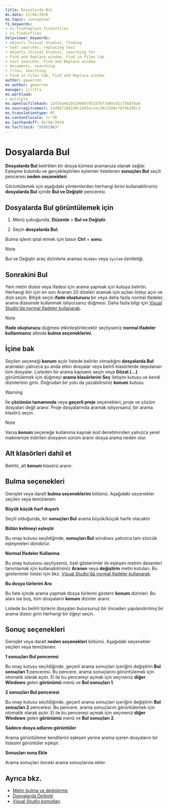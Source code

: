 ```yaml
---
title: Dosyalarda Bul
ms.date: 11/04/2016
ms.topic: conceptual
f1_keywords:
- vs.findreplace.findinfiles
- vs.findinfiles
helpviewer_keywords:
- objects [Visual Studio], finding
- text searches, replacing text
- objects [Visual Studio], searching for
- Find and Replace window, Find in Files tab
- text searches, Find and Replace window
- documents, searching
- files, searching
- Find in Files tab, Find and Replace window
author: gewarren
ms.author: gewarren
manager: jillfra
ms.workload:
- multiple
ms.openlocfilehash: 1247bae6193294667953376f7e86c42cf5b8f8a8
ms.sourcegitcommit: 21d667104199c2493accec20c2388cf674b195c3
ms.translationtype: MT
ms.contentlocale: tr-TR
ms.lasthandoff: 02/08/2019
ms.locfileid: "55952963"
---
```

# <a name="find-in-files"></a>Dosyalarda Bul

**Dosyalarda Bul** belirtilen bir dosya kümesi aramanıza olanak sağlar. Eşleşme bulundu ve gerçekleştirilen eylemler listelenen **sonuçları Bul** seçili penceresi **neden seçenekleri**.

Görüntülemek için aşağıdaki yöntemlerden herhangi birini kullanabilirsiniz **dosyalarda Bul** içinde **Bul ve Değiştir** penceresi.

## <a name="to-display-find-in-files"></a>Dosyalarda Bul görüntülemek için

1. Menü çubuğunda, **Düzenle** > **Bul ve Değiştir**.

1. Seçin **dosyalarda Bul**.

Bulma işlemi iptal etmek için basın **Ctrl** + **sonu**.

> [!NOTE]
> Bul ve Değiştir araç dizinlerle aramaz `Hidden` veya `System` özniteliği.

## <a name="find-what"></a>Sonrakini Bul

Yeni metin dizesi veya ifadesi için arama yapmak için kutuya belirtin. Herhangi biri için en son Aranan 20 dizeleri aramak için açılan listeyi açın ve dize seçin. Bitişik seçin **ifade oluşturucu** bir veya daha fazla normal ifadeler, arama dizesinde kullanmak istiyorsanız düğmesi. Daha fazla bilgi için [Visual Studio'da normal ifadeler kullanarak](../ide/using-regular-expressions-in-visual-studio.md).

> [!NOTE]
> **İfade oluşturucu** düğmesi etkinleştirilecektir seçtiyseniz **normal ifadeler kullanmanız** altında **bulma seçeneklerini**.

## <a name="look-in"></a>İçine bak

Seçilen seçeneği **konum** açılır listede belirler olmadığını **dosyalarda Bul** aramaları yalnızca şu anda etkin dosyalar veya belirli klasörlerde depolanan tüm dosyalar. Listeden bir arama kapsamı seçin veya **Gözat (...)**  görüntülemek için düğmeyi **arama klasörlerini Seç** iletişim kutusu ve kendi dizinlerinin girin. Doğrudan bir yolu da yazabilirsiniz **konum** kutusu.

> [!WARNING]
> İle **çözümün tamamında** veya **geçerli proje** seçenekleri, proje ve çözüm dosyaları değil aranır. Proje dosyalarında aramak istiyorsanız, bir arama klasörü seçin.

> [!NOTE]
> Varsa **konum** seçeneğe kullanıma kaynak kod denetiminden yalnızca yerel makinenize indirilen dosyanın sürüm aranır dosya arama neden olur.

## <a name="include-subfolders"></a>Alt klasörleri dahil et

Belirtir, alt **konum** klasörü aranır.

## <a name="find-options"></a>Bulma seçenekleri

Genişlet veya daralt **bulma seçeneklerini** bölümü. Aşağıdaki seçenekler seçilen veya temizlenen:

**Büyük küçük harf duyarlı**

Seçili olduğunda, bir **sonuçları Bul** arama büyük/küçük harfe olacaktır

**Bütün kelimeyi eşleştir**

Bu onay kutusu seçildiğinde, **sonuçları Bul** windows yalnızca tam sözcük eşleşmeleri döndürür.

**Normal İfadeler Kullanma**

Bu onay kutusunu seçtiyseniz, özel gösterimler ile eşleşen metnin desenleri tanımlamak için kullanabilirsiniz **Aranan** veya **değiştirin** metin kutuları. Bu gösterimler listesi için bkz. [Visual Studio'da normal ifadeler kullanarak](../ide/using-regular-expressions-in-visual-studio.md).

**Bu dosya türlerini Ara**

Bu liste içinde arama yapmak dosya türlerini gösterir **konum** dizinleri. Bu alanı ise boş, tüm dosyaların **konum** dizinler aranır.

Listede bu belirli türlerin dosyaları bulursunuz bir önceden yapılandırılmış bir arama dizesi girin herhangi bir öğeyi seçin.

## <a name="result-options"></a>Sonuç seçenekleri

Genişlet veya daralt **neden seçenekleri** bölümü. Aşağıdaki seçenekler seçilen veya temizlenen:

**1 sonuçları Bul penceresi**

Bu onay kutusu seçildiğinde, geçerli arama sonuçları içeriğini değiştirin **Bul sonuçları 1** penceresi. Bu pencere, arama sonuçlarını görüntülemek için otomatik olarak açılır. El ile bu pencereyi açmak için seçmeniz **diğer Windows** gelen **görünümü** menü ve **Bul sonuçları 1**.

**2 sonuçları Bul penceresi**

Bu onay kutusu seçildiğinde, geçerli arama sonuçları içeriğini değiştirin **Bul sonuçları 2** penceresi. Bu pencere, arama sonuçlarını görüntülemek için otomatik olarak açılır. El ile bu pencereyi açmak için seçmeniz **diğer Windows** gelen **görünümü** menü ve **Bul sonuçları 2**.

**Sadece dosya adlarını görüntüler**

Arama görüntüleme kendilerini eşleşen yerine arama içeren dosyaların bir listesini görüntüler eşleşir.

**Sonuçları sona Ekle**

Arama sonuçları önceki arama sonuçlarına ekler.

## <a name="see-also"></a>Ayrıca bkz.

- [Metin bulma ve değiştirme](../ide/finding-and-replacing-text.md)
- [Dosyalarda Değiştir](../ide/replace-in-files.md)
- [Visual Studio komutları](../ide/reference/visual-studio-commands.md)